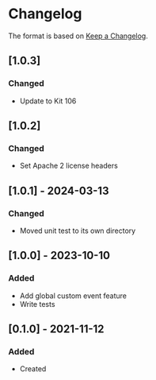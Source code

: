 ﻿# Changelog
The format is based on [Keep a Changelog](https://keepachangelog.com/en/1.0.0/).

## [1.0.3]
### Changed
- Update to Kit 106

## [1.0.2]
### Changed
- Set Apache 2 license headers

## [1.0.1] - 2024-03-13
### Changed
- Moved unit test to its own directory

## [1.0.0] - 2023-10-10
### Added
- Add global custom event feature
- Write tests

## [0.1.0] - 2021-11-12
### Added
- Created
